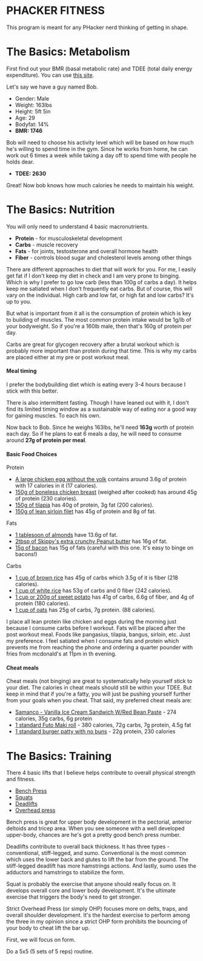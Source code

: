 # PHACKER FITNESS

This program is meant for any PHacker nerd thinking of getting in shape.

The Basics: Metabolism
======================

First find out your BMR (basal metabolic rate) and TDEE (total daily energy expenditure). You can use [this site](http://iifym.com/tdee-calculator/).

Let's say we have a guy named Bob.

- Gender: Male
- Weight: 163lbs
- Height: 5ft 5in
- Age: 29
- Bodyfat: 14%
- __BMR: 1746__

Bob will need to choose his activity level which will be based on how much he's willing to spend time in the gym.
Since he works from home, he can work out 6 times a week while taking a day off to spend time with people he holds dear.

- __TDEE: 2630__

Great! Now bob knows how much calories he needs to maintain his weight.

The Basics: Nutrition
=====================

You will only need to understand 4 basic macronutrients.

- __Protein__ - for musculoskeletal development
- __Carbs__ - muscle recovery
- __Fats__ - for joints, testosterone and overall hormone health
- __Fiber__ - controls blood sugar and cholesterol levels among other things

There are different approaches to diet that will work for you.
For me, I easily get fat if I don't keep my diet in check and I am very prone to binging. Which is why I prefer to go low carb (less than 100g of carbs a day).
It helps keep me satiated when I don't frequently eat carbs. But of course, this will vary on the individual. High carb and low fat, or high fat and low carbs? It's up to you.

But what is important from it all is the consumption of protein which is key to building of muscles. The most common protein intake would be 1g/lb of your bodyweight. So if you're a 160lb male, then that's 160g of protein per day.

Carbs are great for glycogen recovery after a brutal workout which is probably more important than protein during that time. This is why my carbs are placed either at my pre or post workout meal.

#### Meal timing

I prefer the bodybuilding diet which is eating every 3-4 hours because I stick with this better.

There is also intermittent fasting. Though I have leaned out with it, I don't find its limited timing window as a sustainable way of eating nor a good way for gaining muscles. To each his own.

Now back to Bob. Since he weighs 163lbs, he'll need __163g__ worth of protein each day. So if he plans to eat 6 meals a day, he will need to consume around __27g of protein per meal__.


#### Basic Food Choices

Protein

- [A large chicken egg without the yolk][0] contains around 3.6g of protein with 17 calories in it (17 calories).
- [150g of boneless chicken breast][1] (weighed after cooked) has around 45g of protein (230 calories).
- [150g of tilapia][2] has 40g of protein, 3g fat (200 calories).
- [150g of lean sirloin filet][3] has 45g of protein and 8g of fat.

Fats

- [1 tablesoon of almonds][fats-1] have 13.6g of fat.
- [2tbsp of Skippy's extra crunchy Peanut butter][fats-2] has 16g of fat.
- [15g of bacon][fats-3] has 15g of fats (careful with this one. It's easy to binge on bacons!)

Carbs

- [1 cup of brown rice][carbs-1] has 45g of carbs which 3.5g of it is fiber (218 calories).
- [1 cup of white rice][carbs-2] has 53g of carbs and 0 fiber (242 calories).
- [1 cup or 200g of sweet potato][carbs-3] has 41g of carbs, 6.6g of fiber, and 4g of protein (180 calories).
- [1 cup of oats][carbs-4] has 25g of carbs, 7g protein. (88 calories).


[0]: http://ndb.nal.usda.gov/ndb/foods/show/113?fg=Dairy+and+Egg+Products&man=&lfacet=&format=&count=&max=25&offset=&sort=&qlookup=egg
[1]: http://ndb.nal.usda.gov/ndb/foods/show/1179?fg=Poultry+Products&man=&lfacet=&count=&max=25&qlookup=chicken+breast&offset=&sort=&format=Abridged&reportfmt=other&rptfrm=&ndbno=&nutrient1=&nutrient2=&nutrient3=&subset=&totCount=&measureby=&_action_show=Apply+Changes&Qv=1.5&Q2758=3.0&Q2759=1
[2]: http://ndb.nal.usda.gov/ndb/foods/show/4705?fg=&man=&lfacet=&count=&max=25&qlookup=tilapia&offset=&sort=&format=Abridged&reportfmt=other&rptfrm=&ndbno=&nutrient1=&nutrient2=&nutrient3=&subset=&totCount=&measureby=&_action_show=Apply+Changes&Qv=1.5&Q8964=1
[3]: http://ndb.nal.usda.gov/ndb/foods/show/7293?fg=Beef+Products&man=&lfacet=&count=&max=25&qlookup=sirloin+boneless&offset=&sort=&format=Abridged&reportfmt=other&rptfrm=&ndbno=&nutrient1=&nutrient2=&nutrient3=&subset=&totCount=&measureby=&_action_show=Apply+Changes&Qv=1.5&Q13482=1

[fats-1]: http://ndb.nal.usda.gov/ndb/foods/show/667?qlookup=almonds&fg=Fats+and+Oils&format=&man=&lfacet=&max=25&new=1
[fats-2]: http://www.peanutbutter.com/product.php?id=4
[fats-3]: http://ndb.nal.usda.gov/ndb/foods/show/2732?fg=Pork+Products&man=&lfacet=&count=&max=25&qlookup=bacon&offset=&sort=&format=Abridged&reportfmt=other&rptfrm=&ndbno=&nutrient1=&nutrient2=&nutrient3=&subset=&totCount=&measureby=&_action_show=Apply+Changes&Qv=0.15&Q5180=3.0

[carbs-1]: http://ndb.nal.usda.gov/ndb/foods/show/6456?fg=Cereal+Grains+and+Pasta&man=&lfacet=&format=&count=&max=25&offset=&sort=&qlookup=brown+rice
[carbs-2]: http://ndb.nal.usda.gov/ndb/foods/show/6464?fg=Cereal+Grains+and+Pasta&man=&lfacet=&format=&count=&max=25&offset=&sort=&qlookup=white+rice
[carbs-3]: http://ndb.nal.usda.gov/ndb/foods/show/3243?fg=Vegetables+and+Vegetable+Products&man=&lfacet=&format=&count=&max=25&offset=&sort=&qlookup=sweet+potatoes
[carbs-4]: http://ndb.nal.usda.gov/ndb/foods/show/6450?fg=Cereal+Grains+and+Pasta&man=&lfacet=&format=&count=&max=25&offset=&sort=&qlookup=oats

I place all lean protein like chicken and eggs during the morning just because I consume carbs before I workout.
Fats will be placed after the post workout meal. Foods like pangasius, tilapia, bangus, sirloin, etc. Just my preference. I feel satiated when I consume fats and protein which prevents me from reaching the phone and ordering a quarter pounder with fries from mcdonald's at 11pm in th evening.


#### Cheat meals

Cheat meals (not binging) are great to systematically help yourself stick to your diet. The calories in cheat meals should still be within your TDEE.
But keep in mind that if you're a fatty, you will just be pushing yourself further from your goals when you cheat. That said, my preferred cheat meals are:

- [Samanco - Vanilla Ice Cream Sandwich W/Red Bean Paste][cheat-1] - 274 calories, 35g carbs, 6g protein
- [1 standard Futo Maki roll][cheat-2] - 380 calories, 72g carbs, 7g protein, 4.5g fat
- [1 standard burger patty with no buns][cheat-3] - 22g protein, 230 calories

[cheat-1]: http://www.myfitnesspal.com/food/calories/22262186
[cheat-2]: https://www.fatsecret.com/Diary.aspx?pa=fjrd&rid=3213677
[cheat-3]: http://nutritiondata.self.com/facts/beef-products/6204/2

The Basics: Training
====================

There 4 basic lifts that I believe helps contribute to overall physical strength and fitness.

- [Bench Press][bench]
- [Squats][squats]
- [Deadlifts][deadlifts]
- [Overhead press][ohp]

[bench]: http://en.wikipedia.org/wiki/Bench_press
[deadlifts]: http://en.wikipedia.org/wiki/Deadlift
[squats]: http://en.wikipedia.org/wiki/Squat_(exercise)
[ohp]: http://en.wikipedia.org/wiki/Overhead_press

Bench press is great for upper body development in the pectorial, anterior deltoids and tricep area. When you see someone with a well developed upper-body, chances are he's got a pretty good bench press number.

Deadlifts contribute to overall back thickness. It has three types - conventional, stiff-legged, and sumo.
Conventional is the most common which uses the lower back and glutes to lift the bar from the ground.
The stiff-legged deadlift has more hamstrings actions.
And lastly, sumo uses the adductors and hamstrings to stabilize the form.

Squat is probably the exercise that anyone should really focus on. It develops overall core and lower body development. It's the ultimate exercise that triggers the body's need to get stronger.

Strict Overhead Press (or simply OHP) focuses more on delts, traps, and overall shoulder development. It's the hardest exercise to perform among the three in my opinion since a strict OHP form prohibits the bouncing of your body to cheat lift the bar up.

First, we will focus on form.

Do a 5x5 (5 sets of 5 reps) routine.

